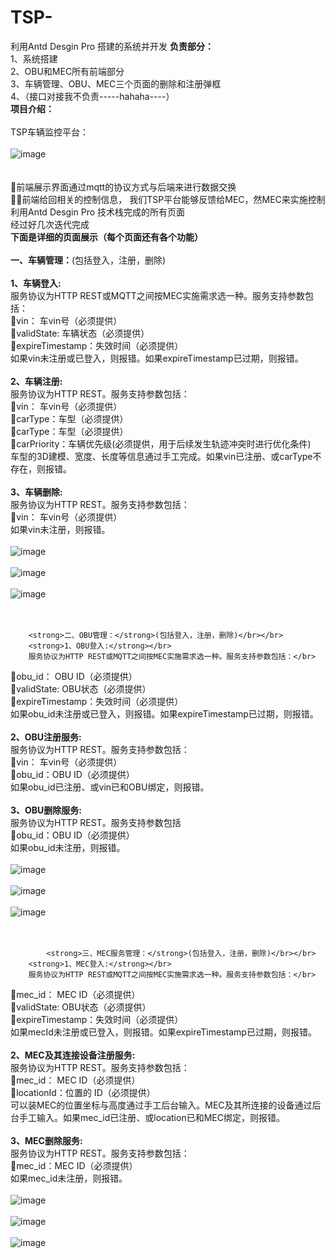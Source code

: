 # TSP-
利用Antd Desgin Pro 搭建的系统并开发
	<strong>负责部分：</strong></br>
		1、系统搭建</br>
		2、OBU和MEC所有前端部分</br>
		3、车辆管理、OBU、MEC三个页面的删除和注册弹框</br>
		4、（接口对接我不负责-----hahaha----）</br>
		<strong>项目介绍：</strong></br></br>
		TSP车辆监控平台：</br></br>![image](https://github.com/xiaola66/TSP-/blob/master/img/total.png)</br></br>		
		前端展示界面通过mqtt的协议方式与后端来进行数据交换</br>
		前端给回相关的控制信息， 我们TSP平台能够反馈给MEC，然MEC来实施控制</br>
		利用Antd Desgin Pro 技术栈完成的所有页面</br>
		经过好几次迭代完成</br>
<strong>下面是详细的页面展示（每个页面还有各个功能）</strong></br></br>
		<strong>一、车辆管理：</strong>(包括登入，注册，删除)</br></br>
		<strong>1、车辆登入:</strong></br>
		服务协议为HTTP REST或MQTT之间按MEC实施需求选一种。服务支持参数包括：</br>
vin： 车vin号（必须提供）</br>
validState: 车辆状态（必须提供）</br>
expireTimestamp：失效时间（必须提供）</br>
如果vin未注册或已登入，则报错。如果expireTimestamp已过期，则报错。</br></br>
<strong>2、车辆注册:</strong></br>
		服务协议为HTTP REST。服务支持参数包括：</br>
vin： 车vin号（必须提供）</br>
carType：车型（必须提供）</br>
carType：车型（必须提供）</br>
carPriority：车辆优先级(必须提供，用于后续发生轨迹冲突时进行优化条件)</br>
车型的3D建模、宽度、长度等信息通过手工完成。如果vin已注册、或carType不存在，则报错。</br></br>
<strong>3、车辆删除:</strong></br>
		服务协议为HTTP REST。服务支持参数包括：</br>
vin： 车vin号（必须提供）</br>
如果vin未注册，则报错。</br></br>
			![image](https://github.com/xiaola66/TSP-/blob/master/img/vehicle.png)</br></br>
			![image](https://github.com/xiaola66/TSP-/blob/master/img/vlogin.png)</br></br>
			![image](https://github.com/xiaola66/TSP-/blob/master/img/vdelenter.png)</br></br></br>
		
		<strong>二、OBU管理：</strong>(包括登入，注册，删除)</br></br>
		<strong>1、OBU登入:</strong></br>
		服务协议为HTTP REST或MQTT之间按MEC实施需求选一种。服务支持参数包括：</br>
obu_id： OBU ID（必须提供）</br>
validState: OBU状态（必须提供）</br>
expireTimestamp：失效时间（必须提供）</br>
如果obu_id未注册或已登入，则报错。如果expireTimestamp已过期，则报错。</br></br>
<strong>2、OBU注册服务:</strong></br>
		服务协议为HTTP REST。服务支持参数包括：</br>
vin： 车vin号（必须提供）</br>
obu_id：OBU ID（必须提供）</br>
如果obu_id已注册、或vin已和OBU绑定，则报错。</br></br>
<strong>3、OBU删除服务:</strong></br>
		服务协议为HTTP REST。服务支持参数包括</br>
obu_id：OBU ID（必须提供）</br>
如果obu_id未注册，则报错。</br></br>
			![image](https://github.com/xiaola66/TSP-/blob/master/img/obu.png)</br></br>
			![image](https://github.com/xiaola66/TSP-/blob/master/img/ologin.png)</br></br>
			![image](https://github.com/xiaola66/TSP-/blob/master/img/odelenter.png)</br></br></br>
			
			<strong>三、MEC服务管理：</strong>(包括登入，注册，删除)</br></br>
		<strong>1、MEC登入:</strong></br>
		服务协议为HTTP REST或MQTT之间按MEC实施需求选一种。服务支持参数包括：</br>
mec_id： MEC ID（必须提供）</br>
validState: OBU状态（必须提供）</br>
expireTimestamp：失效时间（必须提供）</br>
如果mecId未注册或已登入，则报错。如果expireTimestamp已过期，则报错。</br></br>
<strong>2、MEC及其连接设备注册服务:</strong></br>
		服务协议为HTTP REST。服务支持参数包括：</br>
mec_id： MEC ID（必须提供）</br>
locationId：位置的 ID（必须提供）</br>
可以装MEC的位置坐标与高度通过手工后台输入。MEC及其所连接的设备通过后台手工输入。如果mec_id已注册、或location已和MEC绑定，则报错。</br></br>
<strong>3、MEC删除服务:</strong></br>
		服务协议为HTTP REST。服务支持参数包括：</br>
mec_id：MEC ID（必须提供）</br>
如果mec_id未注册，则报错。</br></br>
			![image](https://github.com/xiaola66/TSP-/blob/master/img/mec.png)</br></br>
			![image](https://github.com/xiaola66/TSP-/blob/master/img/mlogin.png)</br></br>
			![image](https://github.com/xiaola66/TSP-/blob/master/img/mdelenter.png)</br></br></br>
